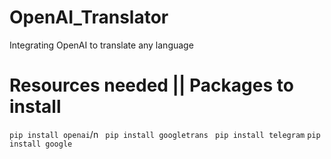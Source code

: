 # OpenAI_Translator
Integrating OpenAI to translate any language
# Resources needed || Packages to install
`pip install openai`/n
` pip install googletrans`
` pip install telegram`
`pip install google`

